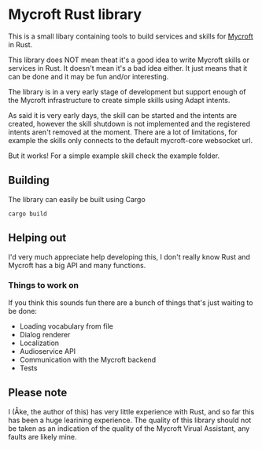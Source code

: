 # Mycroft Rust library

This is a small libary containing tools to build services and skills for [Mycroft](https://github.com/mycroftai/mycroft-core) in Rust.

This library does NOT mean theat it's a good idea to write Mycroft skills or services in Rust. It doesn't mean it's a bad idea either. It just means that it can be done and it may be fun and/or interesting.

The library is in a very early stage of development but support enough of the Mycroft infrastructure to create simple skills using Adapt intents.

As said it is very early days, the skill can be started and the intents are created, however the skill shutdown is not implemented and the registered intents aren't removed at the moment. There are a lot of limitations, for example the skills only connects to the default mycroft-core websocket url.

But it works! For a simple example skill check the example folder.

## Building

The library can easily be built using Cargo

```
cargo build
```

## Helping out

I'd very much appreciate help developing this, I don't really know Rust and Mycroft has a big API and many functions.

### Things to work on

If you think this sounds fun there are a bunch of things that's just waiting to
be done:
- Loading vocabulary from file
- Dialog renderer
- Localization
- Audioservice API
- Communication with the Mycroft backend
- Tests

## Please note

I (Åke, the author of this) has very little experience with Rust, and so far this has been a huge learining experience. The quality of this library should not be taken as an indication of the quality of the Mycroft Virual Assistant, any faults are likely mine.

